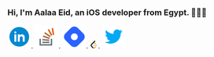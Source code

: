  

### Hi, I'm Aalaa Eid, an iOS developer from Egypt. 👩🏽‍💻




[![Linked In](https://github.com/aalaaeid/aalaaeid/blob/main/images/linkedin.png)](https://www.linkedin.com/in/aalaa-eid/). [![Stack overflow](https://github.com/aalaaeid/aalaaeid/blob/main/images/stack-overflow.png)](https://stackoverflow.com/users/6730558/aalaa). [![hashnode](https://github.com/aalaaeid/aalaaeid/blob/main/images/hashnode.png)](https://aalaa.hashnode.dev/). [![leetcode](https://github.com/aalaaeid/aalaaeid/blob/main/images/leetcode.png)](https://leetcode.com/aalaaeid/). [![twitter](https://github.com/aalaaeid/aalaaeid/blob/main/images/twitter.png)](https://twitter.com/lwlaww)









